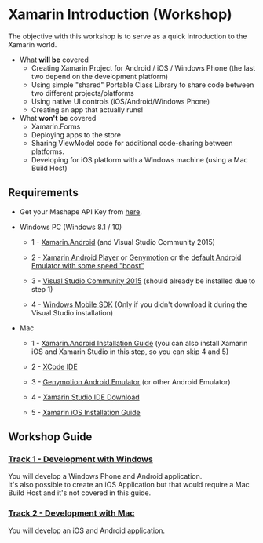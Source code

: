 # Xamarin Introduction (Workshop)
The objective with this workshop is to serve as a quick introduction to the Xamarin world.

* What **will be** covered
	* Creating Xamarin Project for Android / iOS / Windows Phone (the last two depend on the development platform)
	* Using simple "shared" Portable Class Library to share code between two different projects/platforms
	* Using native UI controls (iOS/Android/Windows Phone)
	* Creating an app that actually runs!
* What **won't be** covered
	* Xamarin.Forms
	* Deploying apps to the store
	* Sharing ViewModel code for additional code-sharing between platforms.
	* Developing for iOS platform with a Windows machine (using a Mac Build Host)



## Requirements ##

* Get your Mashape API Key from [here](https://www.mashape.com/ronreiter/meme-generator).

* Windows PC (Windows 8.1 / 10)

	* 1 - [Xamarin.Android](http://developer.xamarin.com/guides/android/getting_started/installation/windows/ "Xamarin.Android") (and Visual Studio Community 2015)

	* 2 - [Xamarin Android Player](https://xamarin.com/android-player "Xamarin Android Player") or [Genymotion](https://www.genymotion.com/#%21/ "Genymotion") or the [default Android Emulator with some speed "boost"](http://developer.xamarin.com/guides/android/getting_started/installation/accelerating_android_emulators/)

	* 3 - [Visual Studio Community 2015](https://www.visualstudio.com/downloads/download-visual-studio-vs "Visual Studio Community 2015") (should already be installed due to step 1)

	* 4 - [Windows Mobile SDK](https://dev.windows.com/en-us/develop/downloads "Windows Mobile 10 SDK") (Only if you didn't download it during the Visual Studio installation)
	
* Mac

	* 1 - [Xamarin.Android Installation Guide](http://developer.xamarin.com/guides/android/getting_started/installation/mac/ "Xamarin.Android") (you can also install Xamarin iOS and Xamarin Studio in this step, so you can skip 4 and 5)
		
	* 2 - [XCode IDE](https://itunes.apple.com/us/app/xcode/id497799835?mt=12 "XCode IDE")
		
	* 3 - [Genymotion Android Emulator](https://www.genymotion.com/#%21/ "Genymotion Android Emulator") (or other Android Emulator)
		
	* 4 - [Xamarin Studio IDE Download](http://xamarin.com/download "Xamarin Studio IDE")

	* 5 - [Xamarin iOS Installation Guide](http://developer.xamarin.com/guides/ios/getting_started/installation/mac/)


## Workshop Guide ##

### [Track 1 - Development with Windows](Guide-Windows.md) ###
You will develop a Windows Phone and Android application.  
It's also possible to create an iOS Application but that would require a Mac Build Host and it's not covered in this guide.


### [Track 2 - Development with Mac](Guide-Mac.md) ###
You will develop an iOS and Android application.  
